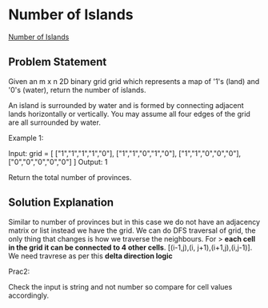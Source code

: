 # Number of Islands

[Number of Islands](https://leetcode.com/problems/number-of-islands/description/)

## Problem Statement

Given an m x n 2D binary grid grid which represents a map of '1's (land) and '0's (water), return the number of islands.

An island is surrounded by water and is formed by connecting adjacent lands horizontally or vertically. You may assume all four edges of the grid are all surrounded by water.

Example 1:

Input: grid = [
["1","1","1","1","0"],
["1","1","0","1","0"],
["1","1","0","0","0"],
["0","0","0","0","0"]
]
Output: 1

Return the total number of provinces.

## Solution Explanation

Similar to number of provinces but in this case we do not have an adjacency matrix or list instead we have the grid. We can do DFS traversal of grid, the only thing that changes is how we traverse the neighbours. For > **each cell in the grid it can be connected to 4 other cells**. [(i-1,j),(i, j+1),(i+1,j),(i,j-1)]. We need travrese as per this **delta direction logic**

Prac2:

Check the input is string and not number so compare for cell values accordingly.
